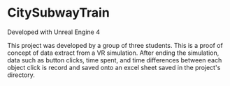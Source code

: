 # CitySubwayTrain

Developed with Unreal Engine 4

This project was developed by a group of three students. This is a proof of concept of data extract from a VR simulation. After ending the simulation, data such as button clicks, time spent, and time differences between each object click is record and saved onto an excel sheet saved in the project's directory.
